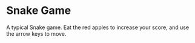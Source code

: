 Snake Game
===

A typical Snake game. Eat the red apples to increase your score, and use the arrow keys to move.
